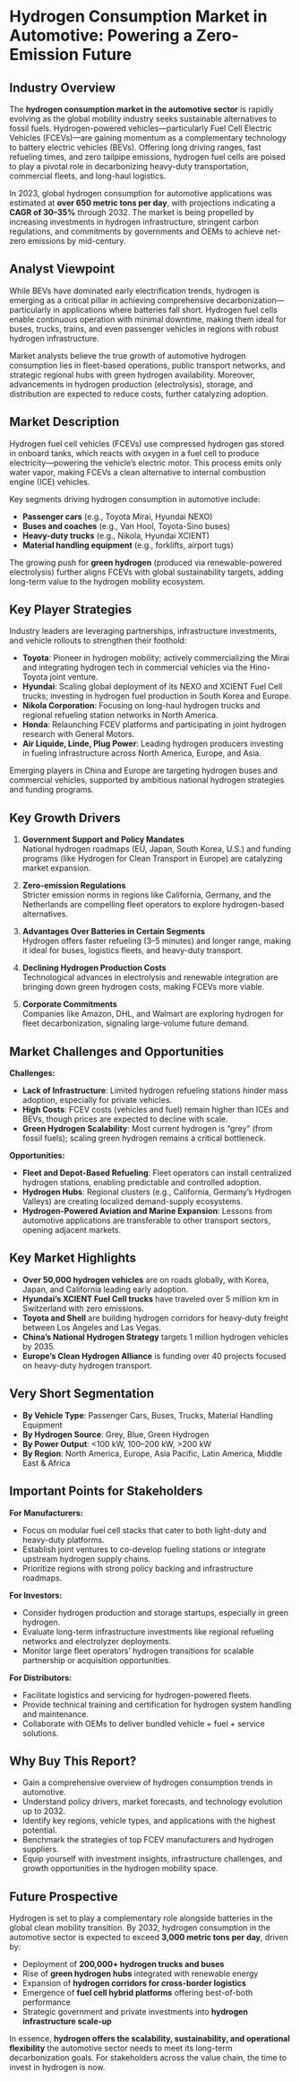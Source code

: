 
# Hydrogen Consumption Market in Automotive: Powering a Zero-Emission Future

## Industry Overview

The **hydrogen consumption market in the automotive sector** is rapidly evolving as the global mobility industry seeks sustainable alternatives to fossil fuels. Hydrogen-powered vehicles—particularly Fuel Cell Electric Vehicles (FCEVs)—are gaining momentum as a complementary technology to battery electric vehicles (BEVs). Offering long driving ranges, fast refueling times, and zero tailpipe emissions, hydrogen fuel cells are poised to play a pivotal role in decarbonizing heavy-duty transportation, commercial fleets, and long-haul logistics.

In 2023, global hydrogen consumption for automotive applications was estimated at **over 650 metric tons per day**, with projections indicating a **CAGR of 30–35%** through 2032. The market is being propelled by increasing investments in hydrogen infrastructure, stringent carbon regulations, and commitments by governments and OEMs to achieve net-zero emissions by mid-century.

## Analyst Viewpoint

While BEVs have dominated early electrification trends, hydrogen is emerging as a critical pillar in achieving comprehensive decarbonization—particularly in applications where batteries fall short. Hydrogen fuel cells enable continuous operation with minimal downtime, making them ideal for buses, trucks, trains, and even passenger vehicles in regions with robust hydrogen infrastructure.

Market analysts believe the true growth of automotive hydrogen consumption lies in fleet-based operations, public transport networks, and strategic regional hubs with green hydrogen availability. Moreover, advancements in hydrogen production (electrolysis), storage, and distribution are expected to reduce costs, further catalyzing adoption.

## Market Description

Hydrogen fuel cell vehicles (FCEVs) use compressed hydrogen gas stored in onboard tanks, which reacts with oxygen in a fuel cell to produce electricity—powering the vehicle’s electric motor. This process emits only water vapor, making FCEVs a clean alternative to internal combustion engine (ICE) vehicles.

Key segments driving hydrogen consumption in automotive include:

- **Passenger cars** (e.g., Toyota Mirai, Hyundai NEXO)  
- **Buses and coaches** (e.g., Van Hool, Toyota-Sino buses)  
- **Heavy-duty trucks** (e.g., Nikola, Hyundai XCIENT)  
- **Material handling equipment** (e.g., forklifts, airport tugs)  

The growing push for **green hydrogen** (produced via renewable-powered electrolysis) further aligns FCEVs with global sustainability targets, adding long-term value to the hydrogen mobility ecosystem.

## Key Player Strategies

Industry leaders are leveraging partnerships, infrastructure investments, and vehicle rollouts to strengthen their foothold:

- **Toyota**: Pioneer in hydrogen mobility; actively commercializing the Mirai and integrating hydrogen tech in commercial vehicles via the Hino-Toyota joint venture.  
- **Hyundai**: Scaling global deployment of its NEXO and XCIENT Fuel Cell trucks; investing in hydrogen fuel production in South Korea and Europe.  
- **Nikola Corporation**: Focusing on long-haul hydrogen trucks and regional refueling station networks in North America.  
- **Honda**: Relaunching FCEV platforms and participating in joint hydrogen research with General Motors.  
- **Air Liquide, Linde, Plug Power**: Leading hydrogen producers investing in fueling infrastructure across North America, Europe, and Asia.  

Emerging players in China and Europe are targeting hydrogen buses and commercial vehicles, supported by ambitious national hydrogen strategies and funding programs.

## Key Growth Drivers

1. **Government Support and Policy Mandates**  
   National hydrogen roadmaps (EU, Japan, South Korea, U.S.) and funding programs (like Hydrogen for Clean Transport in Europe) are catalyzing market expansion.

2. **Zero-emission Regulations**  
   Stricter emission norms in regions like California, Germany, and the Netherlands are compelling fleet operators to explore hydrogen-based alternatives.

3. **Advantages Over Batteries in Certain Segments**  
   Hydrogen offers faster refueling (3–5 minutes) and longer range, making it ideal for buses, logistics fleets, and heavy-duty transport.

4. **Declining Hydrogen Production Costs**  
   Technological advances in electrolysis and renewable integration are bringing down green hydrogen costs, making FCEVs more viable.

5. **Corporate Commitments**  
   Companies like Amazon, DHL, and Walmart are exploring hydrogen for fleet decarbonization, signaling large-volume future demand.

## Market Challenges and Opportunities

**Challenges:**

- **Lack of Infrastructure**: Limited hydrogen refueling stations hinder mass adoption, especially for private vehicles.  
- **High Costs**: FCEV costs (vehicles and fuel) remain higher than ICEs and BEVs, though prices are expected to decline with scale.  
- **Green Hydrogen Scalability**: Most current hydrogen is “grey” (from fossil fuels); scaling green hydrogen remains a critical bottleneck.

**Opportunities:**

- **Fleet and Depot-Based Refueling**: Fleet operators can install centralized hydrogen stations, enabling predictable and controlled adoption.  
- **Hydrogen Hubs**: Regional clusters (e.g., California, Germany’s Hydrogen Valleys) are creating localized demand-supply ecosystems.  
- **Hydrogen-Powered Aviation and Marine Expansion**: Lessons from automotive applications are transferable to other transport sectors, opening adjacent markets.

## Key Market Highlights

- **Over 50,000 hydrogen vehicles** are on roads globally, with Korea, Japan, and California leading early adoption.  
- **Hyundai’s XCIENT Fuel Cell trucks** have traveled over 5 million km in Switzerland with zero emissions.  
- **Toyota and Shell** are building hydrogen corridors for heavy-duty freight between Los Angeles and Las Vegas.  
- **China’s National Hydrogen Strategy** targets 1 million hydrogen vehicles by 2035.  
- **Europe’s Clean Hydrogen Alliance** is funding over 40 projects focused on heavy-duty hydrogen transport.

## Very Short Segmentation

- **By Vehicle Type**: Passenger Cars, Buses, Trucks, Material Handling Equipment  
- **By Hydrogen Source**: Grey, Blue, Green Hydrogen  
- **By Power Output**: <100 kW, 100–200 kW, >200 kW  
- **By Region**: North America, Europe, Asia Pacific, Latin America, Middle East & Africa

## Important Points for Stakeholders

**For Manufacturers:**

- Focus on modular fuel cell stacks that cater to both light-duty and heavy-duty platforms.  
- Establish joint ventures to co-develop fueling stations or integrate upstream hydrogen supply chains.  
- Prioritize regions with strong policy backing and infrastructure roadmaps.

**For Investors:**

- Consider hydrogen production and storage startups, especially in green hydrogen.  
- Evaluate long-term infrastructure investments like regional refueling networks and electrolyzer deployments.  
- Monitor large fleet operators’ hydrogen transitions for scalable partnership or acquisition opportunities.

**For Distributors:**

- Facilitate logistics and servicing for hydrogen-powered fleets.  
- Provide technical training and certification for hydrogen system handling and maintenance.  
- Collaborate with OEMs to deliver bundled vehicle + fuel + service solutions.

## Why Buy This Report?

- Gain a comprehensive overview of hydrogen consumption trends in automotive.  
- Understand policy drivers, market forecasts, and technology evolution up to 2032.  
- Identify key regions, vehicle types, and applications with the highest potential.  
- Benchmark the strategies of top FCEV manufacturers and hydrogen suppliers.  
- Equip yourself with investment insights, infrastructure challenges, and growth opportunities in the hydrogen mobility space.

## Future Prospective

Hydrogen is set to play a complementary role alongside batteries in the global clean mobility transition. By 2032, hydrogen consumption in the automotive sector is expected to exceed **3,000 metric tons per day**, driven by:

- Deployment of **200,000+ hydrogen trucks and buses**  
- Rise of **green hydrogen hubs** integrated with renewable energy  
- Expansion of **hydrogen corridors for cross-border logistics**  
- Emergence of **fuel cell hybrid platforms** offering best-of-both performance  
- Strategic government and private investments into **hydrogen infrastructure scale-up**

In essence, **hydrogen offers the scalability, sustainability, and operational flexibility** the automotive sector needs to meet its long-term decarbonization goals. For stakeholders across the value chain, the time to invest in hydrogen is now.
